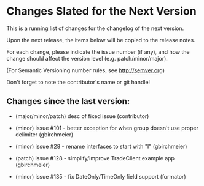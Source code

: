 Changes Slated for the Next Version
===================================

This is a running list of changes for the changelog of the next version.

Upon the next release, the items below will be copied to the release notes.

For each change, please indicate the issue number (if any), and how the
change should affect the version level (e.g. patch/minor/major).

(For Semantic Versioning number rules, see http://semver.org)

Don't forget to note the contributor's name or git handle!


Changes since the last version:
-------------------------------
* (major/minor/patch) desc of fixed issue (contributor)

* (minor) issue #101 - better exception for when group doesn't use proper delimiter (gbirchmeier)
* (minor) issue #28 - rename interfaces to start with "I" (gbirchmeier)
* (patch) issue #128 - simplify/improve TradeClient example app (gbirchmeier)
* (minor) issue #135 - fix DateOnly/TimeOnly field support (formator)
